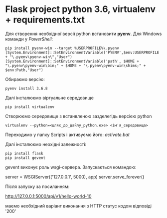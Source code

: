 # Flask project python 3.6, virtualenv + requirements.txt

Для створення необхідної версії python встановити **pyenv**. Для Windows команди у *PowerShell*:
```
pip install pyenv-win --target %USERPROFILE%\.pyenv 
[System.Environment]::SetEnvironmentVariable('PYENV',$env:USERPROFILE + "\.pyenv\pyenv-win\","User")
[System.Environment]::SetEnvironmentVariable('path', $HOME + "\.pyenv\pyenv-win\bin;" + $HOME + "\.pyenv\pyenv-win\shims;" + $env:Path,"User")
```

Обираємо версію:

```pyenv install 3.6.8``` 

Далі інсталюємо віртуальне середовище

```pip install virtualenv```

Створюємо середовище з встанвленою зазделегідь версією python

```virtualenv --python=<шлях_до_файлу_python.exe> <ім'я_середовища>```

Переходимо у папку Scripts і активуємо його:
*activate.bat*

Далі інсталюємо неохідні залежності:
```
pip install flask
pip install gevent
```
gevent виконує роль wsgi-сервера. Запускається командою:

server = WSGIServer(('127.0.0.1', 5000), app)
server.serve_forever()

Після запуску за посиланням:

http://127.0.0.1:5000/api/v1/hello-world-10

маємо необхідний варіант виконання з HTTP статус кодом відповіді '200'
